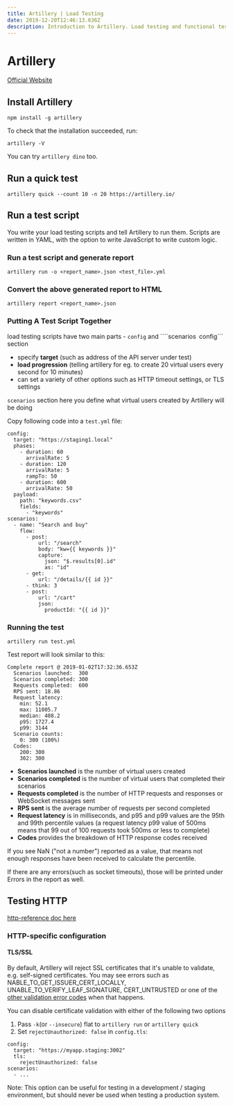 ```yaml
---
title: Artillery | Load Testing
date: 2019-12-20T12:46:13.636Z
description: Introduction to Artillery. Load testing and functional testing toolkit.
---
```

# Artillery 
[Official Website](https://artillery.io/docs/)


## Install Artillery
```
npm install -g artillery
```
To check that the installation succeeded, run: 
```
artillery -V
```
You can try ```artillery dino``` too.


## Run a quick test
```
artillery quick --count 10 -n 20 https://artillery.io/
```

## Run a test script
You write your load testing scripts and tell Artillery to run them. Scripts are written in YAML, with the option to write JavaScript to write custom logic.

### Run a test script and generate report
```
artillery run -o <report_name>.json <test_file>.yml
```
### Convert the above generated report to HTML
```
artillery report <report_name>.json
```

### Putting A Test Script Together 
load testing scripts have two main parts - ```config``` and ````scenarios```
```config``` section
- specify __target__ (such as address of the API server under test)
- __load progression__ (telling artillery for eg. to create 20 virtual users every second for 10 minutes)
- can set a variety of other options such as HTTP timeout settings, or TLS settings

```scenarios``` section
here you define what virtual users created by Artillery will be doing

Copy following code into a ```test.yml``` file:
```
config:
  target: "https://staging1.local"
  phases:
    - duration: 60
      arrivalRate: 5
    - duration: 120
      arrivalRate: 5
      rampTo: 50
    - duration: 600
      arrivalRate: 50
  payload:
    path: "keywords.csv"
    fields:
      - "keywords"
scenarios:
  - name: "Search and buy"
    flow:
      - post:
          url: "/search"
          body: "kw={{ keywords }}"
          capture:
            json: "$.results[0].id"
            as: "id"
      - get:
          url: "/details/{{ id }}"
      - think: 3
      - post:
          url: "/cart"
          json:
            productId: "{{ id }}"

```
### Running the test
```
artillery run test.yml
```

Test report will look similar to this:
```
Complete report @ 2019-01-02T17:32:36.653Z
  Scenarios launched:  300
  Scenarios completed: 300
  Requests completed:  600
  RPS sent: 18.86
  Request latency:
    min: 52.1
    max: 11005.7
    median: 408.2
    p95: 1727.4
    p99: 3144
  Scenario counts:
    0: 300 (100%)
  Codes:
    200: 300
    302: 300
```

- __Scenarios launched__ is the number of virtual users created
- __Scenarios completed__ is the number of virtual users that completed their scenarios
- __Requests completed__ is the number of HTTP requests and responses or WebSocket messages sent
- __RPS sent__ is the average number of requests per second completed
- __Request latency__ is in milliseconds, and p95 and p99 values are the 95th and 99th percentile values (a request latency p99 value of 500ms means that 99 out of 100 requests took 500ms or less to complete)
- __Codes__ provides the breakdown of HTTP response codes received

If you see NaN ("not a number") reported as a value, that means not enough responses have been received to calculate the percentile.

If there are any errors(such as socket timeouts), those will be printed under Errors in the report as well.

## Testing HTTP
[http-reference doc here](https://artillery.io/docs/http-reference/)
### HTTP-specific configuration
#### TLS/SSL
By default, Artillery will reject SSL certificates that it's unable to validate, e.g. self-signed certificates. You may see errors such as NABLE_TO_GET_ISSUER_CERT_LOCALLY, UNABLE_TO_VERIFY_LEAF_SIGNATURE, CERT_UNTRUSTED or one of the [other validation error codes](https://github.com/nodejs/node/blob/30219bfc572101f48d0bc4b01d04a5e22c1c4b74/src/node_crypto.cc#L2166) when that happens.

You can disable certificate validation with either of the following two options
1. Pass ```-k```(or ```--insecure```) flat to ```artillery run``` or ```artillery quick```
2. Set ```rejectUnauthorized: false``` in ```config.tls```:

```
config:
  target: "https://myapp.staging:3002"
  tls:
    rejectUnauthorized: false
scenarios:
  - ...
```
Note: This option can be useful for testing in a development / staging environment, but should never be used when testing a production system.


